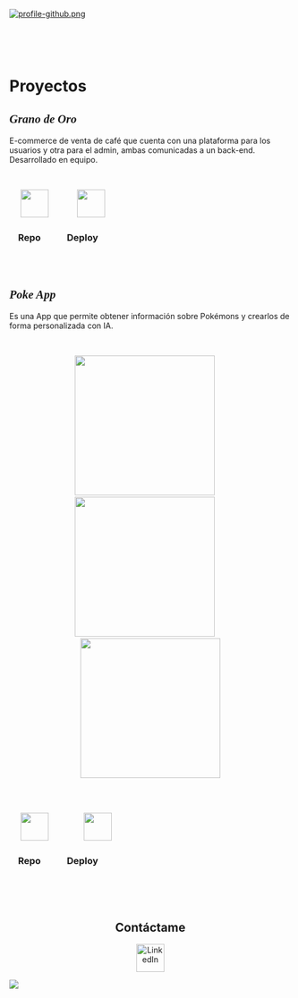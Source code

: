 [![profile-github.png](https://i.postimg.cc/4xFcwwjN/Plantilla-Github-Profile.png)](https://postimg.cc/23M9BWfN)

<br>
<br>
<br>
<h1>Proyectos</h1>

<h2 style="font-family: cursive;"><b><i>Grano de Oro</i></b></h2>
<p>E-commerce de venta de café que cuenta con una plataforma para los usuarios y otra para el admin, ambas comunicadas a un back-end. Desarrollado en equipo.</p>
<br>

<span>    </span> 
<a href="https://github.com/ProyectoFinalHenry" target="_blank"><img width='50' src='https://i.postimg.cc/rmJMj6Wh/Proyecto-nuevo.png'/></a><span>            </span>  <a href="https://granodeoro.vercel.app/" target="_blank"><img width='50' src='https://i.postimg.cc/tT15b6tW/Proyecto-nuevo.png'/></a> 
<h3><span>    </span>Repo<span>               </span>Deploy</h3> 

<br>
<br>

<h2 style="font-family: cursive;"><b><i> Poke App</i></b></h2>
<p>Es una App que permite obtener información sobre Pokémons y crearlos de forma personalizada con IA.</p>
<br>
<p align="center">
  <img width='250' src= "https://github.com/G4s70n/G4s70n/assets/93175088/41fa4829-5250-4f1d-8914-dae2e3038931"></img>
  <span>    </span> 
  <img width='250' src= "https://github.com/G4s70n/G4s70n/assets/93175088/852b1ff4-fad6-470a-a29b-233e81f6f605"></img>
  <span>    </span> 
  <img width='250' src= "https://github.com/G4s70n/G4s70n/assets/93175088/aee5abbd-96ec-459c-b92a-2824905263cc"></img>
</p>


<br>
<br>

<span>    </span> 
<a href="https://github.com/G4s70n/pokemon-app" target="_blank"><img width='50' src='https://i.postimg.cc/rmJMj6Wh/Proyecto-nuevo.png'/></a> <span>                  </span>  <a href="https://g4s70n.github.io/poke" target="_blank"><img width='50' src='https://i.postimg.cc/tT15b6tW/Proyecto-nuevo.png'/></a>
<h3><span>    </span>Repo<span>               </span>Deploy</h3>

<br>
<br>
<br>

<div align="center">
<h2>Contáctame</h2>  
<a href="https://www.linkedin.com/in/gast%C3%B3n-nieto/">
  <img width="50px" src="https://i.postimg.cc/BQVDsTGM/icon-link.png" alt="LinkedIn">
</a>

</div>


[![](https://visitcount.itsvg.in/api?id=G4s70n&label=Views&color=1&icon=0&pretty=true)](https://visitcount.itsvg.in)




